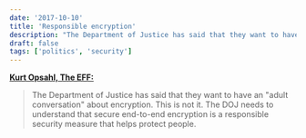 ```yaml
---
date: '2017-10-10'
title: 'Responsible encryption'
description: "The Department of Justice has said that they want to have an 'adult conversation' about encryption. This is not it. The DOJ needs to understand that secure end-to-end encryption is a responsible security measure that helps protect people."
draft: false
tags: ['politics', 'security']
---
```


**[Kurt Opsahl, The EFF:](https://www.eff.org/deeplinks/2017/10/deputy-attorney-general-rosensteins-responsible-encryption-demand-bad-and-he)**

> The Department of Justice has said that they want to have an "adult conversation" about encryption. This is not it. The DOJ needs to understand that secure end-to-end encryption is a responsible security measure that helps protect people.<!-- excerpt -->
